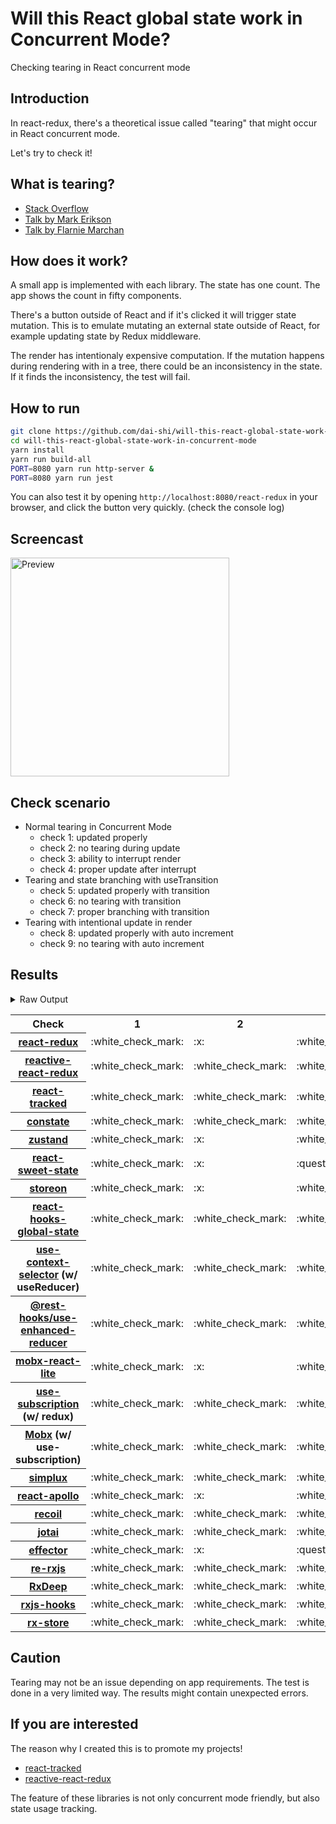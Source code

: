 # Will this React global state work in Concurrent Mode?

Checking tearing in React concurrent mode

## Introduction

In react-redux, there's a theoretical issue called "tearing"
that might occur in React concurrent mode.

Let's try to check it!

## What is tearing?

- [Stack Overflow](https://stackoverflow.com/questions/54891675/what-is-tearing-in-the-context-of-the-react-redux)
- [Talk by Mark Erikson](https://www.youtube.com/watch?v=yOZ4Ml9LlWE&t=933s)
- [Talk by Flarnie Marchan](https://www.youtube.com/watch?v=V1Ly-8Z1wQA&t=1079s)

## How does it work?

A small app is implemented with each library.
The state has one count.
The app shows the count in fifty components.

There's a button outside of React and
if it's clicked it will trigger state mutation.
This is to emulate mutating an external state outside of React,
for example updating state by Redux middleware.

The render has intentionaly expensive computation.
If the mutation happens during rendering with in a tree,
there could be an inconsistency in the state.
If it finds the inconsistency, the test will fail.

## How to run

```bash
git clone https://github.com/dai-shi/will-this-react-global-state-work-in-concurrent-mode.git
cd will-this-react-global-state-work-in-concurrent-mode
yarn install
yarn run build-all
PORT=8080 yarn run http-server &
PORT=8080 yarn run jest
```

You can also test it by opening `http://localhost:8080/react-redux`
in your browser, and click the button very quickly. (check the console log)

## Screencast

<img src="https://user-images.githubusercontent.com/490574/61502196-ce109200-aa0d-11e9-9efc-6203545d367c.gif" alt="Preview" width="350" />

## Check scenario

- Normal tearing in Concurrent Mode
  - check 1: updated properly
  - check 2: no tearing during update
  - check 3: ability to interrupt render
  - check 4: proper update after interrupt
- Tearing and state branching with useTransition
  - check 5: updated properly with transition
  - check 6: no tearing with transition
  - check 7: proper branching with transition
- Tearing with intentional update in render
  - check 8: updated properly with auto increment
  - check 9: no tearing with auto increment

## Results

<details>
<summary>Raw Output</summary>

```
  react-redux
    check with events from outside
      ✓ check 1: updated properly (2249 ms)
      ✕ check 2: no tearing during update (4 ms)
      ✓ check 3: ability to interrupt render (1 ms)
      ✓ check 4: proper update after interrupt (1157 ms)
    check with useTransition
      ✓ check 5: updated properly with transition (4279 ms)
      ✕ check 6: no tearing with transition (3 ms)
      ✕ check 7: proper branching with transition (3534 ms)
    check with intensive auto increment
      ✓ check 8: updated properly with auto increment (3177 ms)
      ✕ check 9: no tearing with auto increment (2 ms)
  redux-use-mutable-source
    check with events from outside
      ✓ check 1: updated properly (2201 ms)
      ✓ check 2: no tearing during update (1 ms)
      ✓ check 3: ability to interrupt render (1 ms)
      ✓ check 4: proper update after interrupt (1136 ms)
    check with useTransition
      ✓ check 5: updated properly with transition (5285 ms)
      ✓ check 6: no tearing with transition (2 ms)
      ✕ check 7: proper branching with transition (7168 ms)
    check with intensive auto increment
      ✓ check 8: updated properly with auto increment (3257 ms)
      ✕ check 9: no tearing with auto increment (1 ms)
  reactive-react-redux
    check with events from outside
      ✓ check 1: updated properly (3241 ms)
      ✓ check 2: no tearing during update
      ✓ check 3: ability to interrupt render (1 ms)
      ✓ check 4: proper update after interrupt (1145 ms)
    check with useTransition
      ✓ check 5: updated properly with transition (5280 ms)
      ✓ check 6: no tearing with transition (1 ms)
      ✕ check 7: proper branching with transition (4315 ms)
    check with intensive auto increment
      ✓ check 8: updated properly with auto increment (3299 ms)
      ✕ check 9: no tearing with auto increment (1 ms)
  react-tracked
    check with events from outside
      ✓ check 1: updated properly (3220 ms)
      ✓ check 2: no tearing during update (1 ms)
      ✓ check 3: ability to interrupt render (1 ms)
      ✓ check 4: proper update after interrupt (1232 ms)
    check with useTransition
      ✓ check 5: updated properly with transition (5416 ms)
      ✓ check 6: no tearing with transition (1 ms)
      ✓ check 7: proper branching with transition (7144 ms)
    check with intensive auto increment
      ✓ check 8: updated properly with auto increment (3289 ms)
      ✕ check 9: no tearing with auto increment (1 ms)
  constate
    check with events from outside
      ✓ check 1: updated properly (2169 ms)
      ✓ check 2: no tearing during update (1 ms)
      ✓ check 3: ability to interrupt render (1 ms)
      ✓ check 4: proper update after interrupt (1116 ms)
    check with useTransition
      ✓ check 5: updated properly with transition (5403 ms)
      ✓ check 6: no tearing with transition (2 ms)
      ✓ check 7: proper branching with transition (7185 ms)
    check with intensive auto increment
      ✓ check 8: updated properly with auto increment (3148 ms)
      ✓ check 9: no tearing with auto increment (1 ms)
  zustand
    check with events from outside
      ✓ check 1: updated properly (3179 ms)
      ✕ check 2: no tearing during update (2 ms)
      ✓ check 3: ability to interrupt render
      ✓ check 4: proper update after interrupt (1124 ms)
    check with useTransition
      ✓ check 5: updated properly with transition (4266 ms)
      ✕ check 6: no tearing with transition (1 ms)
      ✕ check 7: proper branching with transition (3539 ms)
    check with intensive auto increment
      ✓ check 8: updated properly with auto increment (3162 ms)
      ✕ check 9: no tearing with auto increment (2 ms)
  react-sweet-state
    check with events from outside
      ✓ check 1: updated properly (4196 ms)
      ✕ check 2: no tearing during update (1 ms)
      ✕ check 3: ability to interrupt render (1 ms)
      ✓ check 4: proper update after interrupt (1137 ms)
    check with useTransition
      ✓ check 5: updated properly with transition (5415 ms)
      ✓ check 6: no tearing with transition (2 ms)
      ✕ check 7: proper branching with transition (7167 ms)
    check with intensive auto increment
      ✓ check 8: updated properly with auto increment (2244 ms)
      ✕ check 9: no tearing with auto increment (20 ms)
  storeon
    check with events from outside
      ✓ check 1: updated properly (3173 ms)
      ✕ check 2: no tearing during update (2 ms)
      ✓ check 3: ability to interrupt render
      ✓ check 4: proper update after interrupt (1149 ms)
    check with useTransition
      ✓ check 5: updated properly with transition (4372 ms)
      ✓ check 6: no tearing with transition (2 ms)
      ✕ check 7: proper branching with transition (7172 ms)
    check with intensive auto increment
      ✓ check 8: updated properly with auto increment (3226 ms)
      ✕ check 9: no tearing with auto increment (2 ms)
  react-hooks-global-state
    check with events from outside
      ✓ check 1: updated properly (3198 ms)
      ✓ check 2: no tearing during update (1 ms)
      ✓ check 3: ability to interrupt render (1 ms)
      ✓ check 4: proper update after interrupt (2252 ms)
    check with useTransition
      ✓ check 5: updated properly with transition (5283 ms)
      ✓ check 6: no tearing with transition (1 ms)
      ✕ check 7: proper branching with transition (3529 ms)
    check with intensive auto increment
      ✓ check 8: updated properly with auto increment (3188 ms)
      ✕ check 9: no tearing with auto increment (1 ms)
  use-context-selector
    check with events from outside
      ✓ check 1: updated properly (3214 ms)
      ✓ check 2: no tearing during update
      ✓ check 3: ability to interrupt render (1 ms)
      ✓ check 4: proper update after interrupt (1272 ms)
    check with useTransition
      ✓ check 5: updated properly with transition (9664 ms)
      ✕ check 6: no tearing with transition (1 ms)
      ✕ check 7: proper branching with transition (3914 ms)
    check with intensive auto increment
      ✓ check 8: updated properly with auto increment (3145 ms)
      ✓ check 9: no tearing with auto increment (1 ms)
  use-enhanced-reducer
    check with events from outside
      ✓ check 1: updated properly (3217 ms)
      ✓ check 2: no tearing during update (1 ms)
      ✓ check 3: ability to interrupt render (1 ms)
      ✓ check 4: proper update after interrupt (1200 ms)
    check with useTransition
      ✓ check 5: updated properly with transition (5414 ms)
      ✓ check 6: no tearing with transition (2 ms)
      ✓ check 7: proper branching with transition (7154 ms)
    check with intensive auto increment
      ✓ check 8: updated properly with auto increment (3119 ms)
      ✓ check 9: no tearing with auto increment (1 ms)
  mobx-react-lite
    check with events from outside
      ✓ check 1: updated properly (2157 ms)
      ✕ check 2: no tearing during update (2 ms)
      ✓ check 3: ability to interrupt render
      ✓ check 4: proper update after interrupt (1156 ms)
    check with useTransition
      ✓ check 5: updated properly with transition (4394 ms)
      ✕ check 6: no tearing with transition (2 ms)
      ✕ check 7: proper branching with transition (3080 ms)
    check with intensive auto increment
      ✓ check 8: updated properly with auto increment (2020 ms)
      ✕ check 9: no tearing with auto increment (1 ms)
  use-subscription
    check with events from outside
      ✓ check 1: updated properly (3248 ms)
      ✓ check 2: no tearing during update (1 ms)
      ✓ check 3: ability to interrupt render (1 ms)
      ✓ check 4: proper update after interrupt (1251 ms)
    check with useTransition
      ✓ check 5: updated properly with transition (5275 ms)
      ✓ check 6: no tearing with transition (1 ms)
      ✕ check 7: proper branching with transition (7177 ms)
    check with intensive auto increment
      ✓ check 8: updated properly with auto increment (3252 ms)
      ✕ check 9: no tearing with auto increment (2 ms)
  mobx-use-sub
    check with events from outside
      ✓ check 1: updated properly (2174 ms)
      ✓ check 2: no tearing during update (1 ms)
      ✓ check 3: ability to interrupt render (1 ms)
      ✓ check 4: proper update after interrupt (1181 ms)
    check with useTransition
      ✓ check 5: updated properly with transition (5447 ms)
      ✓ check 6: no tearing with transition (1 ms)
      ✕ check 7: proper branching with transition (3624 ms)
    check with intensive auto increment
      ✓ check 8: updated properly with auto increment (2134 ms)
      ✕ check 9: no tearing with auto increment (1 ms)
  react-state
    check with events from outside
      ✓ check 1: updated properly (3196 ms)
      ✓ check 2: no tearing during update (1 ms)
      ✓ check 3: ability to interrupt render
      ✓ check 4: proper update after interrupt (1219 ms)
    check with useTransition
      ✓ check 5: updated properly with transition (5433 ms)
      ✓ check 6: no tearing with transition (1 ms)
      ✓ check 7: proper branching with transition (7208 ms)
    check with intensive auto increment
      ✓ check 8: updated properly with auto increment (3098 ms)
      ✓ check 9: no tearing with auto increment
  simplux
    check with events from outside
      ✓ check 1: updated properly (2196 ms)
      ✓ check 2: no tearing during update (1 ms)
      ✓ check 3: ability to interrupt render
      ✓ check 4: proper update after interrupt (1229 ms)
    check with useTransition
      ✓ check 5: updated properly with transition (5418 ms)
      ✓ check 6: no tearing with transition (1 ms)
      ✕ check 7: proper branching with transition (3653 ms)
    check with intensive auto increment
      ✓ check 8: updated properly with auto increment (2125 ms)
      ✓ check 9: no tearing with auto increment (1 ms)
  react-apollo
    check with events from outside
      ✓ check 1: updated properly (3190 ms)
      ✕ check 2: no tearing during update (2 ms)
      ✓ check 3: ability to interrupt render
      ✓ check 4: proper update after interrupt (1135 ms)
    check with useTransition
      ✓ check 5: updated properly with transition (5287 ms)
      ✕ check 6: no tearing with transition (2 ms)
      ✕ check 7: proper branching with transition (3880 ms)
    check with intensive auto increment
      ✓ check 8: updated properly with auto increment (3051 ms)
      ✕ check 9: no tearing with auto increment (1 ms)
  recoil
    check with events from outside
      ✓ check 1: updated properly (3243 ms)
      ✓ check 2: no tearing during update (1 ms)
      ✓ check 3: ability to interrupt render
      ✓ check 4: proper update after interrupt (2289 ms)
    check with useTransition
      ✓ check 5: updated properly with transition (5420 ms)
      ✓ check 6: no tearing with transition (2 ms)
      ✕ check 7: proper branching with transition (2922 ms)
    check with intensive auto increment
      ✓ check 8: updated properly with auto increment (3132 ms)
      ✓ check 9: no tearing with auto increment (1 ms)
  jotai
    check with events from outside
      ✓ check 1: updated properly (3202 ms)
      ✓ check 2: no tearing during update
      ✓ check 3: ability to interrupt render (1 ms)
      ✓ check 4: proper update after interrupt (1257 ms)
    check with useTransition
      ✓ check 5: updated properly with transition (9682 ms)
      ✕ check 6: no tearing with transition (2 ms)
      ✕ check 7: proper branching with transition (3945 ms)
    check with intensive auto increment
      ✓ check 8: updated properly with auto increment (3163 ms)
      ✓ check 9: no tearing with auto increment
  effector
    check with events from outside
      ✓ check 1: updated properly (4181 ms)
      ✕ check 2: no tearing during update (2 ms)
      ✕ check 3: ability to interrupt render
      ✓ check 4: proper update after interrupt (1198 ms)
    check with useTransition
      ✓ check 5: updated properly with transition (5263 ms)
      ✕ check 6: no tearing with transition (2 ms)
      ✕ check 7: proper branching with transition (3571 ms)
    check with intensive auto increment
      ✓ check 8: updated properly with auto increment (2266 ms)
      ✕ check 9: no tearing with auto increment (20 ms)
  re-rxjs
    check with events from outside
      ✓ check 1: updated properly (3197 ms)
      ✓ check 2: no tearing during update (1 ms)
      ✓ check 3: ability to interrupt render (1 ms)
      ✓ check 4: proper update after interrupt (1118 ms)
    check with useTransition
      ✓ check 5: updated properly with transition (5282 ms)
      ✓ check 6: no tearing with transition (2 ms)
      ✕ check 7: proper branching with transition (3849 ms)
    check with intensive auto increment
      ✓ check 8: updated properly with auto increment (3139 ms)
      ✓ check 9: no tearing with auto increment (1 ms)
  rxdeep
    check with events from outside
      ✓ check 1: updated properly (3210 ms)
      ✓ check 2: no tearing during update (1 ms)
      ✓ check 3: ability to interrupt render
      ✓ check 4: proper update after interrupt (1168 ms)
    check with useTransition
      ✓ check 5: updated properly with transition (5293 ms)
      ✓ check 6: no tearing with transition (1 ms)
      ✕ check 7: proper branching with transition (3534 ms)
    check with intensive auto increment
      ✓ check 8: updated properly with auto increment (3085 ms)
      ✕ check 9: no tearing with auto increment (1 ms)
  rxjs-hooks
    check with events from outside
      ✓ check 1: updated properly (3239 ms)
      ✓ check 2: no tearing during update (1 ms)
      ✓ check 3: ability to interrupt render
      ✓ check 4: proper update after interrupt (1224 ms)
    check with useTransition
      ✓ check 5: updated properly with transition (5370 ms)
      ✓ check 6: no tearing with transition (1 ms)
      ✕ check 7: proper branching with transition (3975 ms)
    check with intensive auto increment
      ✓ check 8: updated properly with auto increment (3182 ms)
      ✓ check 9: no tearing with auto increment (1 ms)
  rx-store
    check with events from outside
      ✓ check 1: updated properly (3170 ms)
      ✓ check 2: no tearing during update (1 ms)
      ✓ check 3: ability to interrupt render
      ✓ check 4: proper update after interrupt (1197 ms)
    check with useTransition
      ✓ check 5: updated properly with transition (5422 ms)
      ✓ check 6: no tearing with transition (1 ms)
      ✕ check 7: proper branching with transition (4024 ms)
    check with intensive auto increment
      ✓ check 8: updated properly with auto increment (3061 ms)
      ✓ check 9: no tearing with auto increment (1 ms)
```

</details>

<table>
  <tr>
    <th>Check</th>
    <th>1</th>
    <th>2</th>
    <th>3</th>
    <th>4</th>
    <th>5</th>
    <th>6</th>
    <th>7</th>
    <th>8</th>
    <th>9</th>
  </tr>

  <tr>
    <th><a href="https://react-redux.js.org">react-redux</a></th>
    <td>:white_check_mark:</td>
    <td>:x:</td>
    <td>:white_check_mark:</td>
    <td>:white_check_mark:</td>
    <td>:white_check_mark:</td>
    <td>:x:</td>
    <td>:x:</td>
    <td>:white_check_mark:</td>
    <td>:x:</td>
  </tr>

  <tr>
    <th><a href="https://github.com/dai-shi/reactive-react-redux">reactive-react-redux</a></th>
    <td>:white_check_mark:</td>
    <td>:white_check_mark:</td>
    <td>:white_check_mark:</td>
    <td>:white_check_mark:</td>
    <td>:white_check_mark:</td>
    <td>:white_check_mark:</td>
    <td>:x:</td>
    <td>:white_check_mark:</td>
    <td>:x:</td>
  </tr>

  </tr>
    <th><a href="https://react-tracked.js.org">react-tracked</a></th>
    <td>:white_check_mark:</td>
    <td>:white_check_mark:</td>
    <td>:white_check_mark:</td>
    <td>:white_check_mark:</td>
    <td>:white_check_mark:</td>
    <td>:white_check_mark:</td>
    <td>:white_check_mark:</td>
    <td>:white_check_mark:</td>
    <td>:x:</td>
  </tr>

  </tr>
    <th><a href="https://github.com/diegohaz/constate">constate</a></th>
    <td>:white_check_mark:</td>
    <td>:white_check_mark:</td>
    <td>:white_check_mark:</td>
    <td>:white_check_mark:</td>
    <td>:white_check_mark:</td>
    <td>:white_check_mark:</td>
    <td>:white_check_mark:</td>
    <td>:white_check_mark:</td>
    <td>:white_check_mark:</td>
  </tr>

  </tr>
    <th><a href="https://github.com/react-spring/zustand">zustand</a></th>
    <td>:white_check_mark:</td>
    <td>:x:</td>
    <td>:white_check_mark:</td>
    <td>:white_check_mark:</td>
    <td>:white_check_mark:</td>
    <td>:x:</td>
    <td>:x:</td>
    <td>:white_check_mark:</td>
    <td>:x:</td>
  </tr>

  </tr>
    <th><a href="https://github.com/atlassian/react-sweet-state">react-sweet-state</a></th>
    <td>:white_check_mark:</td>
    <td>:x:</td>
    <td>:question:</td>
    <td>:white_check_mark:</td>
    <td>:white_check_mark:</td>
    <td>:white_check_mark:</td>
    <td>:x:</td>
    <td>:white_check_mark:</td>
    <td>:x:</td>
  </tr>

  </tr>
    <th><a href="https://github.com/storeon/storeon">storeon</a></th>
    <td>:white_check_mark:</td>
    <td>:x:</td>
    <td>:white_check_mark:</td>
    <td>:white_check_mark:</td>
    <td>:white_check_mark:</td>
    <td>:white_check_mark:</td>
    <td>:x:</td>
    <td>:white_check_mark:</td>
    <td>:x:</td>
  </tr>

  </tr>
    <th><a href="https://github.com/dai-shi/react-hooks-global-state">react-hooks-global-state</a></th>
    <td>:white_check_mark:</td>
    <td>:white_check_mark:</td>
    <td>:white_check_mark:</td>
    <td>:white_check_mark:</td>
    <td>:white_check_mark:</td>
    <td>:white_check_mark:</td>
    <td>:x:</td>
    <td>:white_check_mark:</td>
    <td>:x:</td>
  </tr>

  </tr>
    <th><a href="https://github.com/dai-shi/use-context-selector">use-context-selector</a> (w/ useReducer)</th>
    <td>:white_check_mark:</td>
    <td>:white_check_mark:</td>
    <td>:white_check_mark:</td>
    <td>:white_check_mark:</td>
    <td>:white_check_mark:</td>
    <td>:x:</td>
    <td>:x:</td>
    <td>:white_check_mark:</td>
    <td>:white_check_mark:</td>
  </tr>

  <tr>
    <th><a href="https://github.com/coinbase/rest-hooks/tree/master/packages/use-enhanced-reducer">@rest-hooks/use-enhanced-reducer</a></th>
    <td>:white_check_mark:</td>
    <td>:white_check_mark:</td>
    <td>:white_check_mark:</td>
    <td>:white_check_mark:</td>
    <td>:white_check_mark:</td>
    <td>:white_check_mark:</td>
    <td>:white_check_mark:</td>
    <td>:white_check_mark:</td>
    <td>:white_check_mark:</td>
  </tr>

  </tr>
    <th><a href="https://github.com/mobxjs/mobx-react-lite">mobx-react-lite</a></th>
    <td>:white_check_mark:</td>
    <td>:x:</td>
    <td>:white_check_mark:</td>
    <td>:white_check_mark:</td>
    <td>:white_check_mark:</td>
    <td>:x:</td>
    <td>:x:</td>
    <td>:white_check_mark:</td>
    <td>:x:</td>
  </tr>

  </tr>
    <th><a href="https://github.com/facebook/react/tree/master/packages/use-subscription">use-subscription</a> (w/ redux)</th>
    <td>:white_check_mark:</td>
    <td>:white_check_mark:</td>
    <td>:white_check_mark:</td>
    <td>:white_check_mark:</td>
    <td>:white_check_mark:</td>
    <td>:white_check_mark:</td>
    <td>:x:</td>
    <td>:white_check_mark:</td>
    <td>:x:</td>
  </tr>

  <tr>
    <th><a href="https://mobx.js.org/">Mobx</a> (w/ use-subscription)</th>
    <td>:white_check_mark:</td>
    <td>:white_check_mark:</td>
    <td>:white_check_mark:</td>
    <td>:white_check_mark:</td>
    <td>:white_check_mark:</td>
    <td>:white_check_mark:</td>
    <td>:x:</td>
    <td>:white_check_mark:</td>
    <td>:x:</td>
  </tr>

  <tr>
    <th><a href="https://github.com/MrWolfZ/simplux">simplux</a></th>
    <td>:white_check_mark:</td>
    <td>:white_check_mark:</td>
    <td>:white_check_mark:</td>
    <td>:white_check_mark:</td>
    <td>:white_check_mark:</td>
    <td>:white_check_mark:</td>
    <td>:x:</td>
    <td>:white_check_mark:</td>
    <td>:white_check_mark:</td>
  </tr>

  <tr>
    <th><a href="https://github.com/apollographql/react-apollo">react-apollo</a></th>
    <td>:white_check_mark:</td>
    <td>:x:</td>
    <td>:white_check_mark:</td>
    <td>:white_check_mark:</td>
    <td>:white_check_mark:</td>
    <td>:x:</td>
    <td>:x:</td>
    <td>:white_check_mark:</td>
    <td>:x:</td>
  </tr>

  <tr>
    <th><a href="https://github.com/facebookexperimental/Recoil">recoil</a></th>
    <td>:white_check_mark:</td>
    <td>:white_check_mark:</td>
    <td>:white_check_mark:</td>
    <td>:white_check_mark:</td>
    <td>:white_check_mark:</td>
    <td>:white_check_mark:</td>
    <td>:x:</td>
    <td>:white_check_mark:</td>
    <td>:white_check_mark:</td>
  </tr>

  <tr>
    <th><a href="https://github.com/react-spring/jotai">jotai</a></th>
    <td>:white_check_mark:</td>
    <td>:white_check_mark:</td>
    <td>:white_check_mark:</td>
    <td>:white_check_mark:</td>
    <td>:white_check_mark:</td>
    <td>:x:</td>
    <td>:x:</td>
    <td>:white_check_mark:</td>
    <td>:white_check_mark:</td>
  </tr>

  <tr>
    <th><a href="https://github.com/zerobias/effector">effector</a></th>
    <td>:white_check_mark:</td>
    <td>:x:</td>
    <td>:question:</td>
    <td>:white_check_mark:</td>
    <td>:white_check_mark:</td>
    <td>:x:</td>
    <td>:x:</td>
    <td>:white_check_mark:</td>
    <td>:x:</td>
  </tr>

  <tr>
    <th><a href="https://github.com/re-rxjs/re-rxjs">re-rxjs</a></th>
    <td>:white_check_mark:</td>
    <td>:white_check_mark:</td>
    <td>:white_check_mark:</td>
    <td>:white_check_mark:</td>
    <td>:white_check_mark:</td>
    <td>:white_check_mark:</td>
    <td>:x:</td>
    <td>:white_check_mark:</td>
    <td>:white_check_mark:</td>
  </tr>

  <tr>
    <th><a href="https://loreanvictor.github.io/rxdeep">RxDeep</a></th>
    <td>:white_check_mark:</td>
    <td>:white_check_mark:</td>
    <td>:white_check_mark:</td>
    <td>:white_check_mark:</td>
    <td>:white_check_mark:</td>
    <td>:white_check_mark:</td>
    <td>:x:</td>
    <td>:white_check_mark:</td>
    <td>:x:</td>
  </tr>

  <tr>
    <th><a href="https://github.com/LeetCode-OpenSource/rxjs-hooks">rxjs-hooks</a></th>
    <td>:white_check_mark:</td>
    <td>:white_check_mark:</td>
    <td>:white_check_mark:</td>
    <td>:white_check_mark:</td>
    <td>:white_check_mark:</td>
    <td>:white_check_mark:</td>
    <td>:x:</td>
    <td>:white_check_mark:</td>
    <td>:white_check_mark:</td>
  </tr>

  <tr>
    <th><a href="https://github.com/rx-store/rx-store">rx-store</a></th>
    <td>:white_check_mark:</td>
    <td>:white_check_mark:</td>
    <td>:white_check_mark:</td>
    <td>:white_check_mark:</td>
    <td>:white_check_mark:</td>
    <td>:white_check_mark:</td>
    <td>:x:</td>
    <td>:white_check_mark:</td>
    <td>:white_check_mark:</td>
  </tr>
</table>

## Caution

Tearing may not be an issue depending on app requirements.
The test is done in a very limited way.
The results might contain unexpected errors.

## If you are interested

The reason why I created this is to promote my projects!

- [react-tracked](https://github.com/dai-shi/react-tracked)
- [reactive-react-redux](https://github.com/dai-shi/reactive-react-redux)

The feature of these libraries is not only concurrent mode friendly,
but also state usage tracking.
